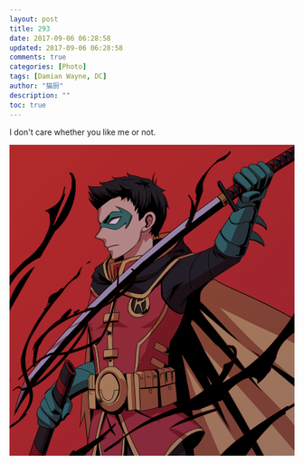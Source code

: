 ```yaml
---
layout: post
title: 293
date: 2017-09-06 06:28:58
updated: 2017-09-06 06:28:58
comments: true
categories: [Photo]
tags: [Damian Wayne, DC]
author: "猫厨"
description: ""
toc: true
---
```


<p>I don't care whether you like me or not.<br /></p>

![](https://raw.githubusercontent.com/alicewish/meowchain247/master/img_cVZNdzJtQk9JV2ZmQlRhNzJxQUl3YVYvR3kzdE9KYjlVeUZTS3JuS3ByRFZENy85YjV2eW5nPT0.jpg)